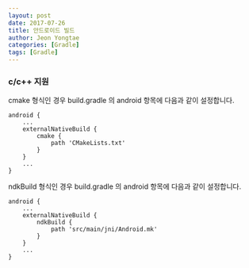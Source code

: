 ```yaml
---
layout: post
date: 2017-07-26
title: 안드로이드 빌드
author: Jeon Yongtae
categories: [Gradle]
tags: [Gradle]
---
```


### c/c++ 지원



cmake 형식인 경우 build.gradle 의 android 항목에 다음과 같이 설정합니다.

```
android {
	...
	externalNativeBuild {
		cmake {
			path 'CMakeLists.txt'
		}
	}
	...
}
```



ndkBuild 형식인 경우 build.gradle 의 android 항목에 다음과 같이 설정합니다.

```
android {
	...
	externalNativeBuild {
		ndkBuild {
			path 'src/main/jni/Android.mk'
		}
	}
	...
}
```



